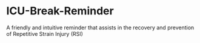 # ICU-Break-Reminder
A friendly and intuitive reminder that assists in the recovery and prevention of Repetitive Strain Injury (RSI)
